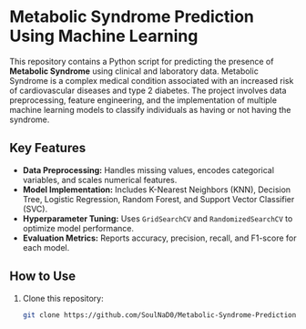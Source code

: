 # Metabolic Syndrome Prediction Using Machine Learning

This repository contains a Python script for predicting the presence of **Metabolic Syndrome** using clinical and laboratory data. Metabolic Syndrome is a complex medical condition associated with an increased risk of cardiovascular diseases and type 2 diabetes. The project involves data preprocessing, feature engineering, and the implementation of multiple machine learning models to classify individuals as having or not having the syndrome.

## Key Features
- **Data Preprocessing:** Handles missing values, encodes categorical variables, and scales numerical features.
- **Model Implementation:** Includes K-Nearest Neighbors (KNN), Decision Tree, Logistic Regression, Random Forest, and Support Vector Classifier (SVC).
- **Hyperparameter Tuning:** Uses `GridSearchCV` and `RandomizedSearchCV` to optimize model performance.
- **Evaluation Metrics:** Reports accuracy, precision, recall, and F1-score for each model.

## How to Use
1. Clone this repository:
   ```bash
   git clone https://github.com/SoulNaD0/Metabolic-Syndrome-Prediction.git
